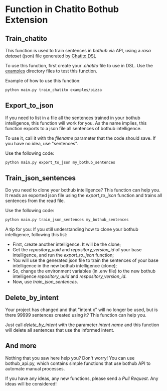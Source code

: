 # Function in Chatito Bothub Extension

## Train_chatito
This function is used to train sentences in *bothub* via API, using a *rasa dataset* (json) file generated by [Chatito DSL](https://rodrigopivi.github.io/Chatito/)

To use this function, first create your *.chatito* file to use in DSL. Use the [examples](/examples) directory files to test this function.

Example of how to use this function:

```bash
python main.py train_chatito examples/pizza
```

## Export_to_json
If you need to list in a file all the sentences trained in your bothub intelligence, this function will work for you. As the name implies, this function exports to a json file all sentences of bothub intelligence.

To use it, call it with the *filename* parameter that the code should save. If you have no idea, use "sentences".

Use the following code:

```bash
python main.py export_to_json my_bothub_sentences
```

## Train_json_sentences
Do you need to clone your bothub intelligence? This function can help you. It reads an exported json file using the *export_to_json* function and trains all sentences from the read file.

Use the following code:

```bash
python main.py train_json_sentences my_bothub_sentences
```

A tip for you: If you still understanding how to clone your bothub intelligence, following this list:
- First, create another intelligence. It will be the clone;
- Get the *repository_uuid* and *repository_version_id* of your base intelligence, and run the *export_to_json* function;
- You will use the generated json file to train the sentences of your base intelligence in the new bothub intelligence (clone);
- So, change the environment variables (in .env file) to the new bothub intelligence *repository_uuid* and *respository_version_id*.
- Now, use *train_json_sentences*.


## Delete_by_intent
Your project has changed and that "intent x" will no longer be used, but is there 99999 sentences created using it? This function can help you.

Just call *delete_by_intent* with the parameter *intent name* and this function will delete all sentences that use the informed intent.

## And more
Nothing that you saw here help you? Don't worry! You can use bothub_api.py, which contains simple functions that use bothub API to automate manual processes.

If you have any ideas, any new functions, please send a *Pull Request*. Any ideas will be considered!
